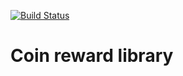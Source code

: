 [![Build Status](https://travis-ci.org/tverdokhlebd/coin-reward-library.svg?branch=master)](https://travis-ci.org/tverdokhlebd/coin-reward-library)
# Coin reward library
